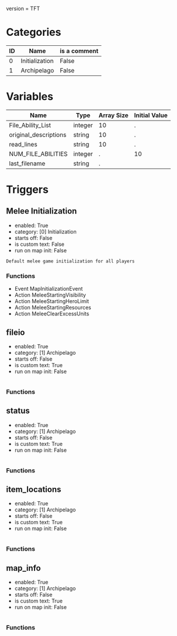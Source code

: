version = TFT

# Categories
| ID  | Name | is a comment |
| --- | ---- | ------------ |
| 0 | Initialization | False |
| 1 | Archipelago | False |

# Variables
| Name | Type | Array Size | Initial Value |
| ---- | ---- | ---------- | ------------- |
| File_Ability_List | integer | 10 | . |
| original_descriptions | string | 10 | . |
| read_lines | string | 10 | . |
| NUM_FILE_ABILITIES | integer | . | 10 |
| last_filename | string | . |  |

# Triggers
## Melee Initialization
- enabled: True
- category: [0] Initialization
- starts off: False
- is custom text: False
- run on map init: False
```description
Default melee game initialization for all players
```
### Functions
- Event MapInitializationEvent
- Action MeleeStartingVisibility
- Action MeleeStartingHeroLimit
- Action MeleeStartingResources
- Action MeleeClearExcessUnits


## fileio
- enabled: True
- category: [1] Archipelago
- starts off: False
- is custom text: True
- run on map init: False
```description

```
### Functions


## status
- enabled: True
- category: [1] Archipelago
- starts off: False
- is custom text: True
- run on map init: False
```description

```
### Functions


## item_locations
- enabled: True
- category: [1] Archipelago
- starts off: False
- is custom text: True
- run on map init: False
```description

```
### Functions


## map_info
- enabled: True
- category: [1] Archipelago
- starts off: False
- is custom text: True
- run on map init: False
```description

```
### Functions

